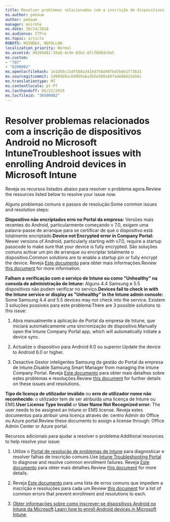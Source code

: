 ```yaml
---
title: Resolver problemas relacionados com a inscrição de dispositivos Android no Microsoft Intune
ms.author: pebaum
author: pebaum
manager: mnirkhe
ms.date: 10/24/2018
ms.audience: ITPro
ms.topic: article
ROBOTS: NOINDEX, NOFOLLOW
localization_priority: Normal
ms.assetid: d0269461-20a8-4c9e-83b2-8fcf608dc0a5
ms.custom:
- "787"
- "6200002"
ms.openlocfilehash: 1e1d50c31df588a3416d758d40fbd7bde3f73b21
ms.sourcegitcommit: 1d98db8acb9959aba3b5e308a567ade6b62da56c
ms.translationtype: MT
ms.contentlocale: pt-PT
ms.lasthandoff: 08/22/2019
ms.locfileid: "36500082"
---
```

# <a name="troubleshoot-issues-with-enrolling-android-devices-in-microsoft-intune"></a><span data-ttu-id="90a37-102">Resolver problemas relacionados com a inscrição de dispositivos Android no Microsoft Intune</span><span class="sxs-lookup"><span data-stu-id="90a37-102">Troubleshoot issues with enrolling Android devices in Microsoft Intune</span></span>

<span data-ttu-id="90a37-103">Reveja os recursos listados abaixo para resolver o problema agora.</span><span class="sxs-lookup"><span data-stu-id="90a37-103">Review the resources listed below to resolve your issue now.</span></span>
  
<span data-ttu-id="90a37-104">Alguns problemas comuns e passos de resolução:</span><span class="sxs-lookup"><span data-stu-id="90a37-104">Some common issues and resolution steps:</span></span>
  
 <span data-ttu-id="90a37-105">**Dispositivo não encriptados erro no Portal da empresa:** Versões mais recentes do Android, particularmente começando v 7.0, exigem uma palavra-passe de arranque para se certificar de que o dispositivo está totalmente encriptado.</span><span class="sxs-lookup"><span data-stu-id="90a37-105">**Device not Encrypted error in Company Portal:** Newer versions of Android, particularly starting with v7.0, require a startup passcode to make sure that your device is fully encrypted.</span></span> <span data-ttu-id="90a37-106">São soluções comuns activar um pin de arranque ou encriptar totalmente o dispositivo.</span><span class="sxs-lookup"><span data-stu-id="90a37-106">Common solutions are to enable a startup pin or fully encrypt the device.</span></span> <span data-ttu-id="90a37-107">Reveja [Este documento](https://docs.microsoft.com/intune-user-help/your-device-appears-encrypted-but-cp-says-otherwise-android) para obter mais informações.</span><span class="sxs-lookup"><span data-stu-id="90a37-107">Review [this document](https://docs.microsoft.com/intune-user-help/your-device-appears-encrypted-but-cp-says-otherwise-android) for more information.</span></span>
  
 <span data-ttu-id="90a37-108">**Falham a verificação com o serviço de Intune ou como "Unhealthy" na consola de administração do Intune:** Alguns 4.4 Samsung e 5.5 dispositivos não podem verificar no serviço.</span><span class="sxs-lookup"><span data-stu-id="90a37-108">**Devices fail to check in with the Intune service or display as "Unhealthy" in the Intune admin console:** Some Samsung 4.4 and 5.5 devices may not check into the service.</span></span> <span data-ttu-id="90a37-109">Existem 3 soluções possíveis para este problema:</span><span class="sxs-lookup"><span data-stu-id="90a37-109">There are 3 possible solutions to this issue:</span></span>
  
1. <span data-ttu-id="90a37-110">Abra manualmente a aplicação de Portal da empresa de Intune, que iniciará automaticamente uma sincronização de dispositivo.</span><span class="sxs-lookup"><span data-stu-id="90a37-110">Manually open the Intune Company Portal app, which will automatically initiate a device sync.</span></span>

2. <span data-ttu-id="90a37-111">Actualize o dispositivo para Android 6.0 ou superior.</span><span class="sxs-lookup"><span data-stu-id="90a37-111">Update the device to Android 6.0 or higher.</span></span>

3. <span data-ttu-id="90a37-112">Desactive Gestor inteligentes Samsung da gestão do Portal da empresa de Intune.</span><span class="sxs-lookup"><span data-stu-id="90a37-112">Disable Samsung Smart Manager from managing the Intune Company Portal.</span></span> <span data-ttu-id="90a37-113">Reveja [Este documento](https://docs.microsoft.com/intune-classic/troubleshoot/troubleshoot-device-enrollment-in-intune#devices-fail-to-check-in-with-the-intune-service-and-display-as-unhealthy-in-the-intune-admin-console) para obter mais detalhes sobre estes problemas e resoluções.</span><span class="sxs-lookup"><span data-stu-id="90a37-113">Review [this document](https://docs.microsoft.com/intune-classic/troubleshoot/troubleshoot-device-enrollment-in-intune#devices-fail-to-check-in-with-the-intune-service-and-display-as-unhealthy-in-the-intune-admin-console) for further details on these issues and resolutions.</span></span>

 <span data-ttu-id="90a37-114">**Tipo de licença de utilizador inválido** ou **erro de utilizador nome não reconhecido:** o utilizador tem de ser atribuída uma licença de Intune ou EMS.</span><span class="sxs-lookup"><span data-stu-id="90a37-114">**User License Type Invalid** or **User Name Not Recognized error:** The user needs to be assigned an Intune or EMS license.</span></span> <span data-ttu-id="90a37-115">Reveja estes documentos para atribuir uma licença através de: centro Admin do Office ou Azure portal.</span><span class="sxs-lookup"><span data-stu-id="90a37-115">Review these documents to assign a license through: Office Admin Center or Azure portal.</span></span>
  
<span data-ttu-id="90a37-116">Recursos adicionais para ajudar a resolver o problema:</span><span class="sxs-lookup"><span data-stu-id="90a37-116">Additional resources to help resolve your issue:</span></span>
  
1. <span data-ttu-id="90a37-117">Utilize o [Portal de resolução de problemas de Intune](https://devicemanagement.microsoft.com/#blade/Microsoft_Intune_DeviceSettings/TroubleshootBlade) para diagnosticar e resolver falhas de inscrição comuns.</span><span class="sxs-lookup"><span data-stu-id="90a37-117">Use [Intune Troubleshooting Portal](https://devicemanagement.microsoft.com/#blade/Microsoft_Intune_DeviceSettings/TroubleshootBlade) to diagnose and resolve common enrollment failures.</span></span> <span data-ttu-id="90a37-118">Reveja [Este documento](https://docs.microsoft.com/intune/help-desk-operators) para obter mais detalhes.</span><span class="sxs-lookup"><span data-stu-id="90a37-118">Review [this document](https://docs.microsoft.com/intune/help-desk-operators) for more details.</span></span>

2. <span data-ttu-id="90a37-119">Reveja [Este documento](https://docs.microsoft.com/intune-classic/Troubleshoot/troubleshoot-device-enrollment-in-intune) para uma lista de erros comuns que impedem a inscrição e resoluções para cada um.</span><span class="sxs-lookup"><span data-stu-id="90a37-119">Review [this document](https://docs.microsoft.com/intune-classic/Troubleshoot/troubleshoot-device-enrollment-in-intune) for a list of common errors that prevent enrollment and resolutions to each.</span></span>

3. <span data-ttu-id="90a37-120">[Obter informações sobre como inscrever-se dispositivos Android no Intune da Microsoft](https://docs.microsoft.com/intune/android-enroll).</span><span class="sxs-lookup"><span data-stu-id="90a37-120">[Learn how to enroll Android devices in Microsoft Intune](https://docs.microsoft.com/intune/android-enroll).</span></span>
